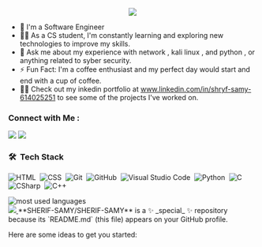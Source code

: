 

<!--
<img width="250" align="right" src="https://c.tenor.com/_DOBjnGspYAAAAAM/code-coding.gif">

<h3 align="center">
  Welcome to Yousef Dergham's profile!
  <img src="https://media.giphy.com/media/hvRJCLFzcasrR4ia7z/giphy.gif" width="28">
</h3>

<!-- Typing SVG by DenverCoder1 - https://github.com/DenverCoder1/readme-typing-svg -->
<p align="center">
  <a href="https://github.com/DenverCoder1/readme-typing-svg"><img src="https://readme-typing-svg.herokuapp.com/?lines=software%20engineer;Always%20learning%20new%20things&font=Fira%20Code&center=true&width=440&height=45&color=f75c7e&vCenter=true&size=22"></a>
</p> 

- 🏢 I'm a Software Engineer 
- 👨‍💻 As a CS student, I'm constantly learning and exploring new technologies to improve my skills.
- 💬 Ask me about my experience with network , kali linux , and python , or anything related to syber security.
- ⚡ Fun Fact: I'm a coffee enthusiast and my perfect day would start and end with a cup of coffee.
- 👨‍💻 Check out my inkedin portfolio at www.linkedin.com/in/shryf-samy-614025251 to see some of the projects I've worked on.


### Connect with Me :

<a href="www.linkedin.com/in/
shryf-samy-614025251" target="_blank"><img src="https://img.shields.io/badge/-sherif%20samy-0077B5?style=for-the-badge&logo=Linkedin&logoColor=white"/></a>
<a href="www.linkedin.com/in/
shryf-samy-614025251" target="_blank"><img src="https://img.shields.io/badge/-sherif%20samy-0077B5?style=for-the-badge&logo=Telegram&logoColor=white"/></a>
### 🛠 &nbsp;Tech Stack
![HTML](https://img.shields.io/badge/-HTML-05122A?style=flat&logo=HTML5)&nbsp;
![CSS](https://img.shields.io/badge/-CSS-05122A?style=flat&logo=CSS3&logoColor=1572B6)&nbsp;
![Git](https://img.shields.io/badge/-Git-05122A?style=flat&logo=git)&nbsp;
![GitHub](https://img.shields.io/badge/-GitHub-05122A?style=flat&logo=github)&nbsp;
![Visual Studio Code](https://img.shields.io/badge/-Visual%20Studio%20Code-05122A?style=flat&logo=visual-studio-code&logoColor=007ACC)&nbsp;
![Python](https://img.shields.io/badge/-Python%20-05122A?style=flat&logo=python)&nbsp;
![C](https://img.shields.io/badge/-%20-05122A?style=flat&logo=C)&nbsp;
![CSharp](https://img.shields.io/badge/-%20-05122A?style=flat&logo=Csharp)&nbsp;
![C++](https://img.shields.io/badge/-%20-05122A?style=flat&logo=Cplusplus)&nbsp;




<img align="left" src="https://github-readme-stats.vercel.app/api/top-langs?username=yousefdergham&show_icons=true&locale=en&layout=compact&theme=radical" alt="most used languages" />
<br>
<a href="https://komarev.com/ghpvc/?username=yousefdergham&style=for-the-badge">
    <img src="https://komarev.com/ghpvc/?username=yousefdergham&style=for-the-badge">
</a>
**SHERIF-SAMY/SHERIF-SAMY** is a ✨ _special_ ✨ repository because its `README.md` (this file) appears on your GitHub profile.

Here are some ideas to get you started:


